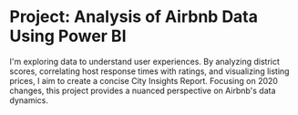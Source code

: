 # Project: Analysis of Airbnb Data Using Power BI
I'm exploring data to understand user experiences. By analyzing district scores, correlating host response times with ratings, and visualizing listing prices, I aim to create a concise City Insights Report. Focusing on 2020 changes, this project provides a nuanced perspective on Airbnb's data dynamics.
